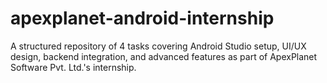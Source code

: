 # apexplanet-android-internship
A structured repository of 4 tasks covering Android Studio setup, UI/UX design, backend integration, and advanced features as part of ApexPlanet Software Pvt. Ltd.'s internship.
